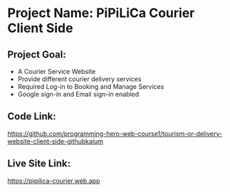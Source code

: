 # Project Name: PiPiLiCa Courier Client Side

## Project Goal:
* A Courier Service Website
* Provide different courier delivery services
* Required Log-in to Booking and Manage Services
* Google sign-in and Email sign-in enabled

## Code Link:
https://github.com/programming-hero-web-course1/tourism-or-delivery-website-client-side-githubkaium

## Live Site Link:
https://pipilica-courier.web.app
